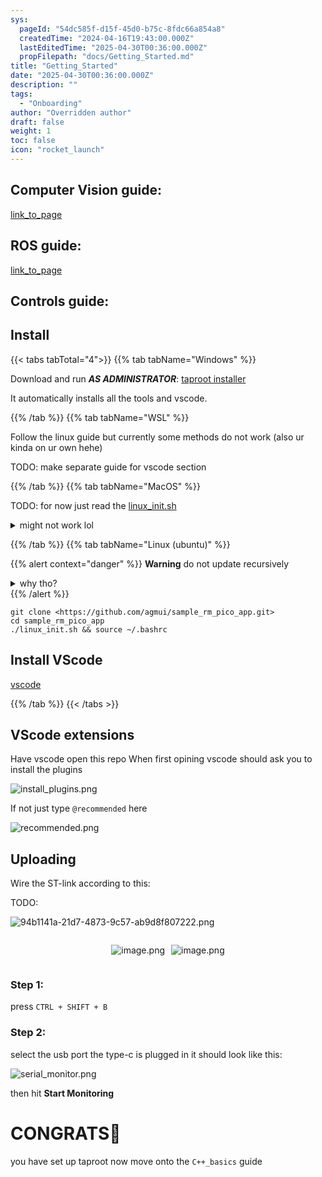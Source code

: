 ```yaml
---
sys:
  pageId: "54dc585f-d15f-45d0-b75c-8fdc66a854a8"
  createdTime: "2024-04-16T19:43:00.000Z"
  lastEditedTime: "2025-04-30T00:36:00.000Z"
  propFilepath: "docs/Getting_Started.md"
title: "Getting_Started"
date: "2025-04-30T00:36:00.000Z"
description: ""
tags:
  - "Onboarding"
author: "Overridden author"
draft: false
weight: 1
toc: false
icon: "rocket_launch"
---
```


## Computer Vision guide:

[link_to_page](86d45bc0-388b-4d26-8848-44f255f73d0e)

## ROS guide:

[link_to_page](3c76c1de-ec8f-46d6-8b0a-294005edc2d5)

## Controls guide:

## Install

{{< tabs tabTotal="4">}}
{{% tab tabName="Windows" %}}

Download and run _**AS ADMINISTRATOR**_: [taproot installer](https://github.com/Thornbots/TeachingFreshies/releases/tag/1.0)

It automatically installs all the tools and vscode.

{{% /tab %}}
{{% tab tabName="WSL" %}}

Follow the linux guide but currently some methods do not work (also ur kinda on ur own hehe)

TODO: make separate guide for vscode section

{{% /tab %}}
{{% tab tabName="MacOS" %}}

TODO: for now just read the [linux_init.sh](https://github.com/agmui/sample_rm_pico_app/blob/main/linux_init.sh)

<details>
<summary>might not work lol</summary>

`brew install libusb pkg-config`

Next install: [vscode](https://code.visualstudio.com/Download)

</details>

{{% /tab %}}
{{% tab tabName="Linux (ubuntu)" %}}

{{% alert context="danger" %}}
**Warning** do not update recursively
<details>
<summary>why tho?</summary>
There are some submodules that may go on for a while (like tinyusb) and I highly
recommend you don't need to get them.
If you want to see what submodules I update just look in `linux_init.sh`
</details>
{{% /alert %}}

```shell
git clone <https://github.com/agmui/sample_rm_pico_app.git>
cd sample_rm_pico_app
./linux_init.sh && source ~/.bashrc
```

## Install VScode

[vscode](https://code.visualstudio.com/Download)

{{% /tab %}}
{{< /tabs >}}

## VScode extensions

Have vscode open this repo
When first opining vscode should ask you to install the plugins

![install_plugins.png](https://prod-files-secure.s3.us-west-2.amazonaws.com/d518164a-d88e-44d1-a4ee-3adb3bd8bce0/89bd30f0-1825-4e77-867b-0a41ce370880/install_plugins.png?X-Amz-Algorithm=AWS4-HMAC-SHA256&X-Amz-Content-Sha256=UNSIGNED-PAYLOAD&X-Amz-Credential=ASIAZI2LB466RZLJ54G2%2F20250527%2Fus-west-2%2Fs3%2Faws4_request&X-Amz-Date=20250527T081225Z&X-Amz-Expires=3600&X-Amz-Security-Token=IQoJb3JpZ2luX2VjEJD%2F%2F%2F%2F%2F%2F%2F%2F%2F%2FwEaCXVzLXdlc3QtMiJHMEUCIDF%2F5Mr1A7QvPN1vf5tU6GTvxgIAUEEWt%2FVTs%2BqIdlsRAiEA6Dx9Pk4QQZU%2BKhBrSot94CiWL2UoW3mml4%2B6NlAbgfwq%2FwMIWRAAGgw2Mzc0MjMxODM4MDUiDL%2BRA14NN7zwKSK1PircAxGwleEtzGqNx%2B6Rnz0UPNPimXsXzIg3EJtWJb8taVXO6pYTz%2B%2Brs%2FsZ9fL%2FtOdmKqeISSjRE7274%2BAOr3dgTDsrkUChGudkYN0ipkbZcO2mSgsOlvxArx0LkBJ8Oit9eOymD9HQABjDAsTWbv8J4rMI%2BVqN%2FixxV4g3ZXik560j2BhFgEhTwjfLybZxXsEVGTSPKgawRnqV7loQjznF3ui91yH9B6%2Bhyjz6F%2FbM12e4e37kZAmnCbgEMXZd2BCAfcckjU1qwb2JOf%2BeZBfygSGrTmeKqOm4D4gN7NS6lEADxc53fPHAOIeAmJKmgY8YkvEgSriue7JNajQdM6sVOkRgccF1Q5afy%2B5DqwVTDm0pJg29SyF3ncY0X0YpYOBjo%2Fk2oFC6bzhAUNb2iJi4t%2Fr4TulKJeyMuFw4K2yFYtwkaOqYg%2F5tPlIMHK8ziZh6IiByNjQucHeby5wROxpbk3zAUv38RuFFhELkIAy%2BIvTlr9EMkwyynWwbxz97INn1iyEhdAqdoBBAOClkjUzW1X0%2BKER52rUmKpGGmSaWLnYMQipL9GLKCDi%2FXm5%2FkzVsY%2FPUn%2B51FE2t%2BN1ZULJyE93sMgaoSB%2F9ICqLHFKOBBztbIVlAqfunnsakiiqMOzZ1cEGOqUBJuT0EJXuECVZAkH40N63P0UfE%2FHZfnLzaxGcc3roOGRQMHDgpDIMfW14EmAXq4N4y4BHQKJeYLzbaOyf%2B7AkckV9aK4%2BYqaDi5QP%2BCZFmYfreOX0zXNs47XgMjsoyptX0Jvi3hsXRwQQENdjE2HIMPw7QMQgXLfLF5c7y5kEgghODrgQitpvfEiLues0adao%2Br0vHo8Ttu2n1gzjOmCvgbguUnhE&X-Amz-Signature=ed1fa51328abf1f3c51989666a4bca8848097d9d59ad75b08e8066e092ad0fef&X-Amz-SignedHeaders=host&x-id=GetObject)

If not just type `@recommended` here  

![recommended.png](https://prod-files-secure.s3.us-west-2.amazonaws.com/d518164a-d88e-44d1-a4ee-3adb3bd8bce0/61e661e9-5d85-4dfc-be0d-8d2097a5e793/recommended.png?X-Amz-Algorithm=AWS4-HMAC-SHA256&X-Amz-Content-Sha256=UNSIGNED-PAYLOAD&X-Amz-Credential=ASIAZI2LB466RZLJ54G2%2F20250527%2Fus-west-2%2Fs3%2Faws4_request&X-Amz-Date=20250527T081225Z&X-Amz-Expires=3600&X-Amz-Security-Token=IQoJb3JpZ2luX2VjEJD%2F%2F%2F%2F%2F%2F%2F%2F%2F%2FwEaCXVzLXdlc3QtMiJHMEUCIDF%2F5Mr1A7QvPN1vf5tU6GTvxgIAUEEWt%2FVTs%2BqIdlsRAiEA6Dx9Pk4QQZU%2BKhBrSot94CiWL2UoW3mml4%2B6NlAbgfwq%2FwMIWRAAGgw2Mzc0MjMxODM4MDUiDL%2BRA14NN7zwKSK1PircAxGwleEtzGqNx%2B6Rnz0UPNPimXsXzIg3EJtWJb8taVXO6pYTz%2B%2Brs%2FsZ9fL%2FtOdmKqeISSjRE7274%2BAOr3dgTDsrkUChGudkYN0ipkbZcO2mSgsOlvxArx0LkBJ8Oit9eOymD9HQABjDAsTWbv8J4rMI%2BVqN%2FixxV4g3ZXik560j2BhFgEhTwjfLybZxXsEVGTSPKgawRnqV7loQjznF3ui91yH9B6%2Bhyjz6F%2FbM12e4e37kZAmnCbgEMXZd2BCAfcckjU1qwb2JOf%2BeZBfygSGrTmeKqOm4D4gN7NS6lEADxc53fPHAOIeAmJKmgY8YkvEgSriue7JNajQdM6sVOkRgccF1Q5afy%2B5DqwVTDm0pJg29SyF3ncY0X0YpYOBjo%2Fk2oFC6bzhAUNb2iJi4t%2Fr4TulKJeyMuFw4K2yFYtwkaOqYg%2F5tPlIMHK8ziZh6IiByNjQucHeby5wROxpbk3zAUv38RuFFhELkIAy%2BIvTlr9EMkwyynWwbxz97INn1iyEhdAqdoBBAOClkjUzW1X0%2BKER52rUmKpGGmSaWLnYMQipL9GLKCDi%2FXm5%2FkzVsY%2FPUn%2B51FE2t%2BN1ZULJyE93sMgaoSB%2F9ICqLHFKOBBztbIVlAqfunnsakiiqMOzZ1cEGOqUBJuT0EJXuECVZAkH40N63P0UfE%2FHZfnLzaxGcc3roOGRQMHDgpDIMfW14EmAXq4N4y4BHQKJeYLzbaOyf%2B7AkckV9aK4%2BYqaDi5QP%2BCZFmYfreOX0zXNs47XgMjsoyptX0Jvi3hsXRwQQENdjE2HIMPw7QMQgXLfLF5c7y5kEgghODrgQitpvfEiLues0adao%2Br0vHo8Ttu2n1gzjOmCvgbguUnhE&X-Amz-Signature=d6e5a52560579e1506b0b4c6e09e8befb66e374c63628fe0075783c2d3137444&X-Amz-SignedHeaders=host&x-id=GetObject)

## Uploading

Wire the ST-link according to this:

TODO:

![94b1141a-21d7-4873-9c57-ab9d8f807222.png](https://prod-files-secure.s3.us-west-2.amazonaws.com/d518164a-d88e-44d1-a4ee-3adb3bd8bce0/e5fad17d-ab82-4300-9f4c-505ab4b1202c/94b1141a-21d7-4873-9c57-ab9d8f807222.png?X-Amz-Algorithm=AWS4-HMAC-SHA256&X-Amz-Content-Sha256=UNSIGNED-PAYLOAD&X-Amz-Credential=ASIAZI2LB466RZLJ54G2%2F20250527%2Fus-west-2%2Fs3%2Faws4_request&X-Amz-Date=20250527T081225Z&X-Amz-Expires=3600&X-Amz-Security-Token=IQoJb3JpZ2luX2VjEJD%2F%2F%2F%2F%2F%2F%2F%2F%2F%2FwEaCXVzLXdlc3QtMiJHMEUCIDF%2F5Mr1A7QvPN1vf5tU6GTvxgIAUEEWt%2FVTs%2BqIdlsRAiEA6Dx9Pk4QQZU%2BKhBrSot94CiWL2UoW3mml4%2B6NlAbgfwq%2FwMIWRAAGgw2Mzc0MjMxODM4MDUiDL%2BRA14NN7zwKSK1PircAxGwleEtzGqNx%2B6Rnz0UPNPimXsXzIg3EJtWJb8taVXO6pYTz%2B%2Brs%2FsZ9fL%2FtOdmKqeISSjRE7274%2BAOr3dgTDsrkUChGudkYN0ipkbZcO2mSgsOlvxArx0LkBJ8Oit9eOymD9HQABjDAsTWbv8J4rMI%2BVqN%2FixxV4g3ZXik560j2BhFgEhTwjfLybZxXsEVGTSPKgawRnqV7loQjznF3ui91yH9B6%2Bhyjz6F%2FbM12e4e37kZAmnCbgEMXZd2BCAfcckjU1qwb2JOf%2BeZBfygSGrTmeKqOm4D4gN7NS6lEADxc53fPHAOIeAmJKmgY8YkvEgSriue7JNajQdM6sVOkRgccF1Q5afy%2B5DqwVTDm0pJg29SyF3ncY0X0YpYOBjo%2Fk2oFC6bzhAUNb2iJi4t%2Fr4TulKJeyMuFw4K2yFYtwkaOqYg%2F5tPlIMHK8ziZh6IiByNjQucHeby5wROxpbk3zAUv38RuFFhELkIAy%2BIvTlr9EMkwyynWwbxz97INn1iyEhdAqdoBBAOClkjUzW1X0%2BKER52rUmKpGGmSaWLnYMQipL9GLKCDi%2FXm5%2FkzVsY%2FPUn%2B51FE2t%2BN1ZULJyE93sMgaoSB%2F9ICqLHFKOBBztbIVlAqfunnsakiiqMOzZ1cEGOqUBJuT0EJXuECVZAkH40N63P0UfE%2FHZfnLzaxGcc3roOGRQMHDgpDIMfW14EmAXq4N4y4BHQKJeYLzbaOyf%2B7AkckV9aK4%2BYqaDi5QP%2BCZFmYfreOX0zXNs47XgMjsoyptX0Jvi3hsXRwQQENdjE2HIMPw7QMQgXLfLF5c7y5kEgghODrgQitpvfEiLues0adao%2Br0vHo8Ttu2n1gzjOmCvgbguUnhE&X-Amz-Signature=eb149b94e0db09c9a901cb9041bd8f130bdc6b8de36b69dae5caac55229aaf0d&X-Amz-SignedHeaders=host&x-id=GetObject)

<div style="display: flex;flex-direction: row; column-gap:10px; max-width: 630px;justify-content: center;">
<div>

![image.png](https://prod-files-secure.s3.us-west-2.amazonaws.com/d518164a-d88e-44d1-a4ee-3adb3bd8bce0/210ecb78-1116-4d7b-b9b7-2292f66fa2c2/image.png?X-Amz-Algorithm=AWS4-HMAC-SHA256&X-Amz-Content-Sha256=UNSIGNED-PAYLOAD&X-Amz-Credential=ASIAZI2LB466S3WEYLG5%2F20250527%2Fus-west-2%2Fs3%2Faws4_request&X-Amz-Date=20250527T081227Z&X-Amz-Expires=3600&X-Amz-Security-Token=IQoJb3JpZ2luX2VjEJD%2F%2F%2F%2F%2F%2F%2F%2F%2F%2FwEaCXVzLXdlc3QtMiJHMEUCIDjO9sKk%2Bkp8Au5JmTUXEWCrsxK9YLpkYWtc1lf7oURFAiEA4ym1NHBXM4TwdbEVx4Y3%2FXowr8HFmIMb%2B%2Bc8Oov6UBEq%2FwMIWRAAGgw2Mzc0MjMxODM4MDUiDHbJqPS97Dxrj9VtiyrcA7J1cueppB%2B2gzno5pF9R3nWcYaqtA4uG40gFdtW5AAzk7uEfl2TZBI1n1M8o4R4cA6L2aeiyna3SEEm0l7BdcvvM4UGUxm%2F90%2FVxRSKSWK3Gp2ABVDPA9XwrYOV0XfbiTbYnRy9BE2NUFlco5Q3BdT2AWlNJiTywQloHOIv8zqbm4d5O7vleqRD1wvKPupI4vrSo0cKODcH6%2BjraCJXvXISp%2FFcNw1q2VY0TmQCgzOkBZn3OKt19oiQ8pPWsaioYrffRSd0i0BUqnpif9yOigiH3kQjqHoq1DPzAQOPpoqVAvk9bmv7lLFLmhyD2Rl61YbbPO%2F6VEE%2FxzwNWAxCQlc3ogQVZrmHE5ZCCwXqV8IFLyahEwsNPeaDJd%2FzxX16AwH3QfLtKgSIjYems9QhzPA5K7FXW5v4%2FLovI6YsonWfG1HI8GY4thIPmMZbALWUnI2Jt8cBJFeU9RJdPJkd17XSh5mozol3FAJ4a6eiOCZWbsLTvnBqvqVTZPY7%2FmLmSxzNgVwQHd3OIL%2BdXgd5QJX%2FnvmlTffvXsF2XLnM08SU0zXfsP1R%2FGNuOymyCgnrvxk0Vn%2FrrL8TGXj2%2FwWuHcNxGFbabTWUHQ%2BHw0i5VdY6LZxLEeIzAJp%2BEr%2B7MOHZ1cEGOqUBT%2BQ0uaW7CoiMSoXg%2FmxhhzB53MUHgxVtGziIeNLhEutOoBpaCWSfZ%2Bx3RP%2Fwg%2Bm1l%2FD6ALgBcIS3Xj%2B9AzrGpcISVoxO6pAYtOO5eelHVGh%2Bjp%2F6VOgJWD5f6t%2BQB%2F%2BG7r3su8cZgNYRNMC0cDedxlAbXmjwgX5WScB%2BvvgAEe2gW29ssSyUMbmynqqNb5eOf%2FZa%2FK1%2B%2BM66hgywdI12aeOqxCAF&X-Amz-Signature=d2576b2f46a00a2c8ed4d833f1a5104b274f9c7a25a955e375b62c092f5c1717&X-Amz-SignedHeaders=host&x-id=GetObject)

</div>
<div>

![image.png](https://prod-files-secure.s3.us-west-2.amazonaws.com/d518164a-d88e-44d1-a4ee-3adb3bd8bce0/33a0fd0f-8ca6-4a86-8e09-26e95ded1fff/image.png?X-Amz-Algorithm=AWS4-HMAC-SHA256&X-Amz-Content-Sha256=UNSIGNED-PAYLOAD&X-Amz-Credential=ASIAZI2LB466WNZIAFQB%2F20250527%2Fus-west-2%2Fs3%2Faws4_request&X-Amz-Date=20250527T081227Z&X-Amz-Expires=3600&X-Amz-Security-Token=IQoJb3JpZ2luX2VjEJD%2F%2F%2F%2F%2F%2F%2F%2F%2F%2FwEaCXVzLXdlc3QtMiJHMEUCIG7PUiz9t%2BYaKpf%2F9O9jTiiIjHaOiImVZfY%2FChGwc8yEAiEA4AC7P7NSkMmoqS6GOHSjT9CY1OZ7wmpynz16MhgZEdsq%2FwMIWRAAGgw2Mzc0MjMxODM4MDUiDPWInZJD9PgMf76PgSrcA3%2F2XhF47Ui5iYGHDxZFYknO4xBfId0x6sVULaVdIsXYEfj5PGQwUR%2B7i%2BZbHST%2Bn92AGL2ASvRUf3zqnllTLzyZ3mOWubh7xy8gozM83rhd7gxRvJ51xAtpmo9xocdGlWNdOs6tNeojHrhZHdMniZl6UJJdaWNz1YLf6Umh25k%2Bfdix%2B%2BQQQjDdmJmZD7aJmdIC%2BU3Gr1r4o%2BahJrlUtBsyP0e6HHO%2B2mq3jau2YjbP%2FZctyJmXICcOnzyVIpZGNJxTyDMJLSW6RuErxVriwI%2B27BbbbXdyZWD7zqWJ4IVPIU4CnxAkHIynKfXb1ju%2FQ53%2FvtoGmTp6YUUuzjIFnIPVUa4z3Lza%2FwcZAUgwEkrLJrMnqWef18MbQeIK2FInAcafvxGOFwYYFIm2Qj4Q4%2FubH7QRJXUFK0GAw9WFU4ZbVimaybdXCuMhVoNs37Cvl7u2MXL2YU%2Fr6l0lTLATktIn0TFMQ8UlOlDX8A4dMuiLH54ygxwFrsYerbualAiawrjpQqdKLwsjKF%2FEW6HrJJF6Z2nZ6hx4%2BnHxUPRucFVijvuDe6XOZayKRnd%2B1FZ9VJmKmL0hjTexW9LxUk%2FPWECwIMN%2FH%2Bopvjow8L0D6cihpVivlNTx7ihvomCzMMna1cEGOqUBGkE68AzdcF5tdi9DAryR%2B5w6c3UGcGNjq2qr%2F%2BcM5duWEOCCCHDyDFEX%2BtwOmJts7hTROWRmag6DeNjvEeaaNwtQLR5TanhkyexzFKEIwfHB5LcPDsO8IqDc9EviI%2BSiyAawQ0v2C3wnnJJwluwrwrazCiGwmndDkigJAMYKoX%2Bt3s9StIU6Cc5gVvM3%2Fn396LYK%2FsLdUOoNjWpMWY2YjMWnhUiS&X-Amz-Signature=a4bb31e34199eddb83bd1da239d6180f1dcc9a26c41928fa8481337712d462a4&X-Amz-SignedHeaders=host&x-id=GetObject)

</div>
</div>

### Step 1:

press `CTRL + SHIFT + B`

### Step 2:

select the usb port the type-c is plugged in it should look like this:

![serial_monitor.png](https://prod-files-secure.s3.us-west-2.amazonaws.com/d518164a-d88e-44d1-a4ee-3adb3bd8bce0/f03f4774-05d4-4393-b6a0-d5efb6d315ab/serial_monitor.png?X-Amz-Algorithm=AWS4-HMAC-SHA256&X-Amz-Content-Sha256=UNSIGNED-PAYLOAD&X-Amz-Credential=ASIAZI2LB466RZLJ54G2%2F20250527%2Fus-west-2%2Fs3%2Faws4_request&X-Amz-Date=20250527T081225Z&X-Amz-Expires=3600&X-Amz-Security-Token=IQoJb3JpZ2luX2VjEJD%2F%2F%2F%2F%2F%2F%2F%2F%2F%2FwEaCXVzLXdlc3QtMiJHMEUCIDF%2F5Mr1A7QvPN1vf5tU6GTvxgIAUEEWt%2FVTs%2BqIdlsRAiEA6Dx9Pk4QQZU%2BKhBrSot94CiWL2UoW3mml4%2B6NlAbgfwq%2FwMIWRAAGgw2Mzc0MjMxODM4MDUiDL%2BRA14NN7zwKSK1PircAxGwleEtzGqNx%2B6Rnz0UPNPimXsXzIg3EJtWJb8taVXO6pYTz%2B%2Brs%2FsZ9fL%2FtOdmKqeISSjRE7274%2BAOr3dgTDsrkUChGudkYN0ipkbZcO2mSgsOlvxArx0LkBJ8Oit9eOymD9HQABjDAsTWbv8J4rMI%2BVqN%2FixxV4g3ZXik560j2BhFgEhTwjfLybZxXsEVGTSPKgawRnqV7loQjznF3ui91yH9B6%2Bhyjz6F%2FbM12e4e37kZAmnCbgEMXZd2BCAfcckjU1qwb2JOf%2BeZBfygSGrTmeKqOm4D4gN7NS6lEADxc53fPHAOIeAmJKmgY8YkvEgSriue7JNajQdM6sVOkRgccF1Q5afy%2B5DqwVTDm0pJg29SyF3ncY0X0YpYOBjo%2Fk2oFC6bzhAUNb2iJi4t%2Fr4TulKJeyMuFw4K2yFYtwkaOqYg%2F5tPlIMHK8ziZh6IiByNjQucHeby5wROxpbk3zAUv38RuFFhELkIAy%2BIvTlr9EMkwyynWwbxz97INn1iyEhdAqdoBBAOClkjUzW1X0%2BKER52rUmKpGGmSaWLnYMQipL9GLKCDi%2FXm5%2FkzVsY%2FPUn%2B51FE2t%2BN1ZULJyE93sMgaoSB%2F9ICqLHFKOBBztbIVlAqfunnsakiiqMOzZ1cEGOqUBJuT0EJXuECVZAkH40N63P0UfE%2FHZfnLzaxGcc3roOGRQMHDgpDIMfW14EmAXq4N4y4BHQKJeYLzbaOyf%2B7AkckV9aK4%2BYqaDi5QP%2BCZFmYfreOX0zXNs47XgMjsoyptX0Jvi3hsXRwQQENdjE2HIMPw7QMQgXLfLF5c7y5kEgghODrgQitpvfEiLues0adao%2Br0vHo8Ttu2n1gzjOmCvgbguUnhE&X-Amz-Signature=01ddf52c4bf4f73591518a7afd9827f87b0c7b36c2315d7814b1c669a74f8bd0&X-Amz-SignedHeaders=host&x-id=GetObject)

then hit **Start Monitoring**

# CONGRATS🎉

you have set up taproot now move onto the `C++_basics` guide
